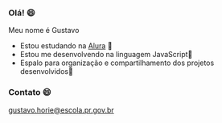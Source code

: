 ### Olá! 😄

Meu nome é Gustavo

- Estou estudando na [Alura](https:/www.alura.com.br) 🔭 
- Estou me desenvolvendo na linguagem JavaScript🌱
- Espalo para organização e compartilhamento dos projetos desenvolvidos👯 

### Contato 😄

gustavo.horie@escola.pr.gov.br
